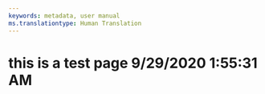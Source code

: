 ```yaml
---
keywords: metadata, user manual
ms.translationtype: Human Translation
---
```

# this is a test page 9/29/2020 1:55:31 AM